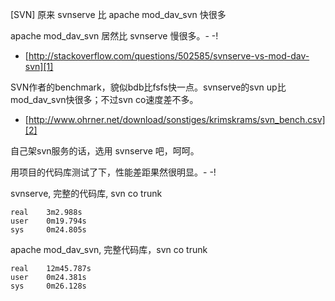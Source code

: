 [SVN] 原来 svnserve 比 apache mod_dav_svn 快很多

apache mod_dav_svn 居然比 svnserve 慢很多。- -!

 * [http://stackoverflow.com/questions/502585/svnserve-vs-mod-dav-svn][1]

SVN作者的benchmark，貌似bdb比fsfs快一点。svnserve的svn up比mod_dav_svn快很多；不过svn co速度差不多。

 * [http://www.ohrner.net/download/sonstiges/krimskrams/svn_bench.csv][2]


自己架svn服务的话，选用 svnserve 吧，呵呵。

用项目的代码库测试了下，性能差距果然很明显。- -!

svnserve, 完整的代码库, svn co trunk

```
real    3m2.988s
user    0m19.794s
sys     0m24.805s
```

apache mod_dav_svn, 完整代码库，svn co trunk

```
real    12m45.787s
user    0m24.381s
sys     0m26.128s
```

[1]:http://stackoverflow.com/questions/502585/svnserve-vs-mod-dav-svn
[2]:http://www.ohrner.net/download/sonstiges/krimskrams/svn_bench.csv
